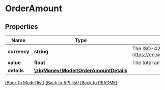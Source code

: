 # OrderAmount

## Properties
Name | Type | Description | Notes
------------ | ------------- | ------------- | -------------
**currency** | **string** | The ISO-4217 currency code. See https://en.wikipedia.org/wiki/ISO_4217 | 
**value** | **float** | The total amount of the order | 
**details** | [**\zipMoney\Model\OrderAmountDetails**](OrderAmountDetails.md) |  | [optional] 

[[Back to Model list]](../README.md#documentation-for-models) [[Back to API list]](../README.md#documentation-for-api-endpoints) [[Back to README]](../README.md)


